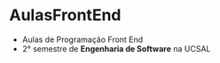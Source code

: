 # AulasFrontEnd
* Aulas de Programação Front End
* 2° semestre de **Engenharia de Software** na UCSAL
